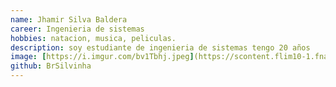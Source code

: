 ```yaml
---
name: Jhamir Silva Baldera
career: Ingenieria de sistemas  
hobbies: natacion, musica, peliculas.
description: soy estudiante de ingenieria de sistemas tengo 20 años 
image: [https://i.imgur.com/bv1Tbhj.jpeg](https://scontent.flim10-1.fna.fbcdn.net/v/t39.30808-6/453330039_2706953206133091_1542160951760965919_n.jpg?stp=cp6_dst-jpg_tt6&_nc_cat=105&ccb=1-7&_nc_sid=6ee11a&_nc_eui2=AeF_CgFG7WxPEKTOBLmtWIa9D3nby_KVFJ8PedvL8pUUnx-ZMCZvdwoWEzSZRktMWLNWhCs_Ew4YmDcmzwh9t_5Y&_nc_ohc=D34k_3VYYScQ7kNvwGvkqDx&_nc_oc=AdlzBBAhddCyi-EL0bEv8H_pkWBhOihkjJl5Hv-UGYWNUFw6TFq0IUfRrgHgxZb-eZI&_nc_zt=23&_nc_ht=scontent.flim10-1.fna&_nc_gid=scWup50ayFFQfC7UF9OHCA&oh=00_AfJFl-tDGNKG5Bt19iSDWQx4wlVn6mzc-ELgsjQG_ngvzA&oe=682C1077)
github: BrSilvinha
---
```

